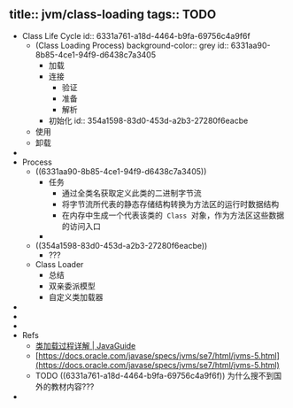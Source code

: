 title:: jvm/class-loading
tags:: TODO
-
- Class Life Cycle
  id:: 6331a761-a18d-4464-b9fa-69756c4a9f6f
  - (Class Loading Process)
    background-color:: grey
    id:: 6331aa90-8b85-4ce1-94f9-d6438c7a3405
    - 加载
    - 连接
      - 验证
      - 准备
      - 解析
    - 初始化
      id:: 354a1598-83d0-453d-a2b3-27280f6eacbe
  - 使用
  - 卸载
-
- Process
  - ((6331aa90-8b85-4ce1-94f9-d6438c7a3405))
    - 任务
      - 通过全类名获取定义此类的二进制字节流
      - 将字节流所代表的静态存储结构转换为方法区的运行时数据结构
      - 在内存中生成一个代表该类的  `Class`  对象，作为方法区这些数据的访问入口
    -
  - ((354a1598-83d0-453d-a2b3-27280f6eacbe))
    - ???
  - Class Loader
    - 总结
    - 双亲委派模型
    - 自定义类加载器
-
-
-
- Refs
  - [类加载过程详解 | JavaGuide](https://javaguide.cn/java/jvm/class-loading-process.html)
  - [https://docs.oracle.com/javase/specs/jvms/se7/html/jvms-5.html](https://docs.oracle.com/javase/specs/jvms/se7/html/jvms-5.html)
  - TODO ((6331a761-a18d-4464-b9fa-69756c4a9f6f)) 为什么搜不到国外的教材内容???
-